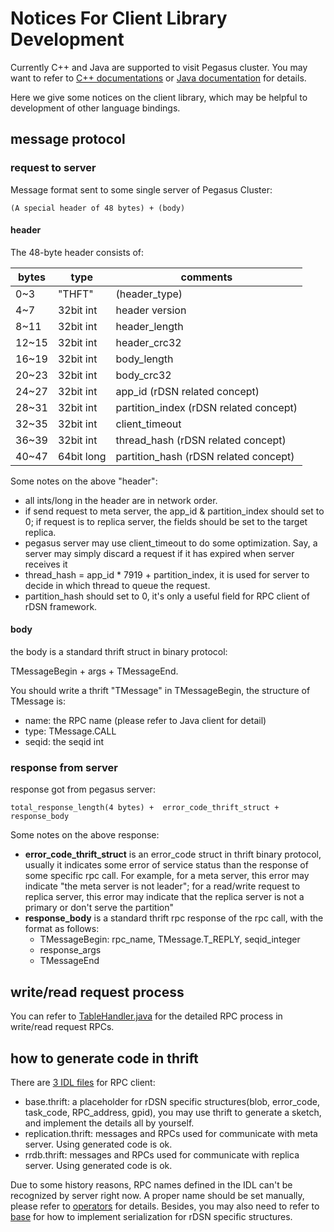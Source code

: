 Notices For Client Library Development
==========

Currently C++ and Java are supported to visit Pegasus cluster. You may want to refer to [C++ documentations](https://github.com/XiaoMi/pegasus/wiki/Cpp%E5%AE%A2%E6%88%B7%E7%AB%AF%E6%96%87%E6%A1%A3) or [Java documentation](https://github.com/XiaoMi/pegasus/wiki/Java%E5%AE%A2%E6%88%B7%E7%AB%AF%E6%96%87%E6%A1%A3) for details.

Here we give some notices on the client library, which may be helpful to development of other language bindings.

## message protocol

### request to server

Message format sent to some single server of Pegasus Cluster:

`
(A special header of 48 bytes) + (body)
`

#### header

The 48-byte header consists of:

| bytes | type | comments
|-------| -----|--------- |
| 0~3 | "THFT" | (header_type)
| 4~7 | 32bit int | header version
| 8~11 | 32bit int | header_length
| 12~15 | 32bit int | header_crc32
| 16~19 | 32bit int | body_length
| 20~23 | 32bit int | body_crc32
| 24~27 | 32bit int | app_id (rDSN related concept)
| 28~31 | 32bit int | partition_index (rDSN related concept)
| 32~35 | 32bit int | client_timeout
| 36~39 | 32bit int | thread_hash (rDSN related concept)
| 40~47 | 64bit long | partition_hash (rDSN related concept)

Some notes on the above "header":
 * all ints/long in the header are in network order.
 * if send request to meta server, the app\_id & partition\_index should set to 0; if request is to replica server, the fields should be set to the target replica.
 * pegasus server may use client_timeout to do some optimization. Say, a server may simply discard a request if it has expired when server receives it
 * thread\_hash = app\_id * 7919 + partition\_index, it is used for server to decide in which thread to queue the request.
 * partition_hash should set to 0, it's only a useful field for RPC client of rDSN framework.

#### body
the body is a standard thrift struct in binary protocol:

TMessageBegin + args + TMessageEnd.

You should write a thrift "TMessage" in TMessageBegin, the structure of TMessage is:
* name: the RPC name (please refer to Java client for detail)
* type: TMessage.CALL
* seqid: the seqid int

### response from server

response got from pegasus server:

`
total_response_length(4 bytes) +  error_code_thrift_struct + response_body
`

Some notes on the above response:

* **error_code_thrift_struct** is an error_code struct in thrift binary protocol, usually it indicates some error of service status than the response of some specific rpc call. For example, for a meta server, this error may indicate "the meta server is not leader"; for a read/write request to replica server, this error may indicate that the replica server is not a primary or don't serve the partition"
* **response_body** is a standard thrift rpc response of the rpc call, with the format as follows:
  * TMessageBegin: rpc_name, TMessage.T_REPLY, seqid_integer
  * response_args
  * TMessageEnd

## write/read request process

You can refer to [TableHandler.java](https://github.com/XiaoMi/pegasus-java-client/blob/thrift-0.11.0-inlined/src/main/java/com/xiaomi/infra/pegasus/rpc/async/TableHandler.java) for the detailed RPC process in write/read request RPCs.

## how to generate code in thrift

There are [3 IDL files](https://github.com/XiaoMi/pegasus-java-client/tree/thrift-0.11.0-inlined/idl) for RPC client:
* base.thrift: a placeholder for rDSN specific structures(blob, error\_code, task\_code, RPC_address, gpid), you may use thrift to generate a sketch, and implement the details all by yourself.
* replication.thrift: messages and RPCs used for communicate with meta server. Using generated code is ok.
* rrdb.thrift: messages and RPCs used for communicate with replica server. Using generated code is ok.

Due to some history reasons, RPC names defined in the IDL can't be recognized by server right now. A proper name should be set manually, please refer to [operators](https://github.com/XiaoMi/pegasus-java-client/tree/thrift-0.11.0-inlined/src/main/java/com/xiaomi/infra/pegasus/operator) for details. Besides, you may also need to refer
to [base](https://github.com/XiaoMi/pegasus-java-client/tree/thrift-0.11.0-inlined/src/main/java/com/xiaomi/infra/pegasus/base) for how to implement serialization for rDSN specific structures.
